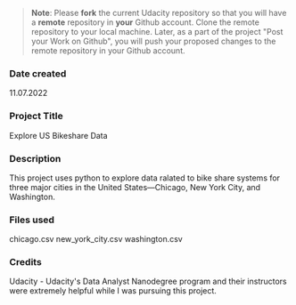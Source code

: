 >**Note**: Please **fork** the current Udacity repository so that you will have a **remote** repository in **your** Github account. Clone the remote repository to your local machine. Later, as a part of the project "Post your Work on Github", you will push your proposed changes to the remote repository in your Github account.

### Date created
11.07.2022

### Project Title
Explore US Bikeshare Data

### Description
This project uses python to explore data ralated to bike share systems for three major cities in the United States—Chicago, New York City, and Washington.

### Files used
chicago.csv 
new_york_city.csv 
washington.csv 

### Credits
Udacity - Udacity's Data Analyst Nanodegree program and their instructors were extremely helpful while I was pursuing this project.


